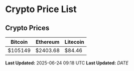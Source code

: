 # Crypto Price List

## Crypto Prices
| Bitcoin | Ethereum | Litecoin |
| ------- | -------- | -------- |
| $105149 | $2403.68 | $84.46 |
**Last Updated:** 2025-06-24 09:18 UTC
**Last Updated:** $DATE$
